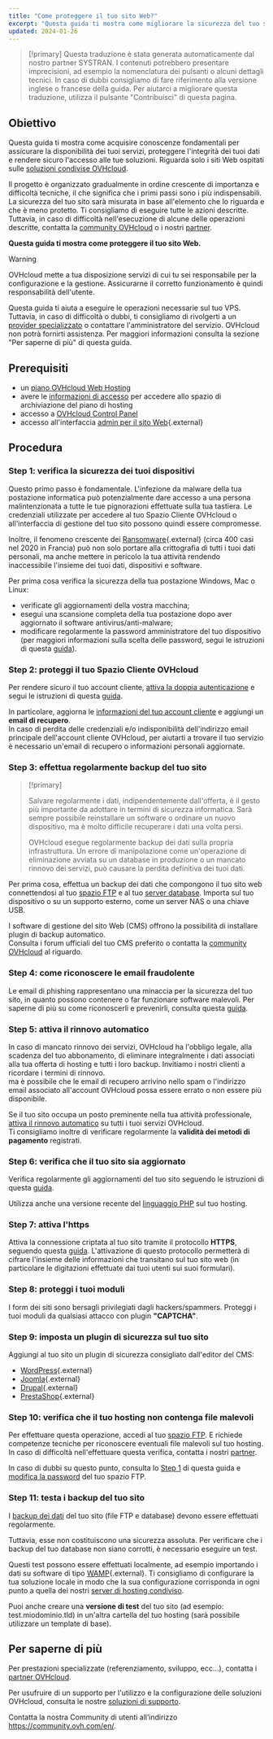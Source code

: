 ```yaml
---
title: "Come proteggere il tuo sito Web?"
excerpt: "Questa guida ti mostra come migliorare la sicurezza del tuo sito Web"
updated: 2024-01-26
---
```


> [!primary]
> Questa traduzione è stata generata automaticamente dal nostro partner SYSTRAN. I contenuti potrebbero presentare imprecisioni, ad esempio la nomenclatura dei pulsanti o alcuni dettagli tecnici. In caso di dubbi consigliamo di fare riferimento alla versione inglese o francese della guida. Per aiutarci a migliorare questa traduzione, utilizza il pulsante "Contribuisci" di questa pagina.
>

## Obiettivo

Questa guida ti mostra come acquisire conoscenze fondamentali per assicurare la disponibilità dei tuoi servizi, proteggere l'integrità dei tuoi dati e rendere sicuro l'accesso alle tue soluzioni. Riguarda solo i siti Web ospitati sulle [soluzioni condivise OVHcloud](https://www.ovhcloud.com/it/web-hosting/).

Il progetto è organizzato gradualmente in ordine crescente di importanza e difficoltà tecniche, il che significa che i primi passi sono i più indispensabili. La sicurezza del tuo sito sarà misurata in base all'elemento che lo riguarda e che è meno protetto. Ti consigliamo di eseguire tutte le azioni descritte. Tuttavia, in caso di difficoltà nell'esecuzione di alcune delle operazioni descritte, contatta la [community OVHcloud](https://community.ovh.com/en/) o i nostri [partner](https://partner.ovhcloud.com/it/directory/).

**Questa guida ti mostra come proteggere il tuo sito Web.**

> [!warning]
>
> OVHcloud mette a tua disposizione servizi di cui tu sei responsabile per la configurazione e la gestione. Assicurarne il corretto funzionamento è quindi responsabilità dell'utente.
>
> Questa guida ti aiuta a eseguire le operazioni necessarie sul tuo VPS. Tuttavia, in caso di difficoltà o dubbi, ti consigliamo di rivolgerti a un [provider specializzato](https://partner.ovhcloud.com/it/directory/) o contattare l'amministratore del servizio. OVHcloud non potrà fornirti assistenza. Per maggiori informazioni consulta la sezione "Per saperne di più" di questa guida.
>

## Prerequisiti

- un [piano OVHcloud Web Hosting](https://www.ovhcloud.com/it/web-hosting/)
- avere le [informazioni di accesso](/pages/web_cloud/web_hosting/ftp_connection#step-1-recupera-i-dati-necessari-a-effettuare-laccesso) per accedere allo spazio di archiviazione del piano di hosting
- accesso a [OVHcloud Control Panel](https://www.ovh.com/auth/?action=gotomanager&from=https://www.ovh.it/&ovhSubsidiary=it)
- accesso all'interfaccia [admin per il sito Web](https://codex.wordpress.org/it:Primi_passi_con_WordPress){.external}

## Procedura

### Step 1: verifica la sicurezza dei tuoi dispositivi <a name="local"></a>

Questo primo passo è fondamentale. L'infezione da malware della tua postazione informatica può potenzialmente dare accesso a una persona malintenzionata a tutte le tue pignorazioni effettuate sulla tua tastiera. Le credenziali utilizzate per accedere al tuo Spazio Cliente OVHcloud o all'interfaccia di gestione del tuo sito possono quindi essere compromesse.

Inoltre, il fenomeno crescente dei [Ransomware](https://www.commissariatodips.it/notizie/articolo/campagna-no-more-ransom/index.html){.external} (circa 400 casi nel 2020 in Francia) può non solo portare alla crittografia di tutti i tuoi dati personali, ma anche mettere in pericolo la tua attività rendendo inaccessibile l'insieme dei tuoi dati, dispositivi e software. 

Per prima cosa verifica la sicurezza della tua postazione Windows, Mac o Linux:

- verificate gli aggiornamenti della vostra macchina;
- esegui una scansione completa della tua postazione dopo aver aggiornato il software antivirus/anti-malware;
- modificare regolarmente la password amministratore del tuo dispositivo (per maggiori informazioni sulla scelta delle password, segui le istruzioni di questa [guida](/pages/account_and_service_management/account_information/all_about_username#creare-una-password-solida-e-unica)).

### Step 2: proteggi il tuo Spazio Cliente OVHcloud

Per rendere sicuro il tuo account cliente, [attiva la doppia autenticazione](/pages/account_and_service_management/account_information/secure-ovhcloud-account-with-2fa) e segui le istruzioni di questa [guida](/pages/account_and_service_management/account_information/all_about_username).

In particolare, aggiorna le [informazioni del tuo account cliente](/pages/account_and_service_management/account_information/all_about_username#modifica-le-tue-informazioni-personali) e aggiungi un **email di recupero**.<br>
In caso di perdita delle credenziali e/o indisponibilità dell'indirizzo email principale dell'account cliente OVHcloud, per aiutarti a trovare il tuo servizio è necessario un'email di recupero o informazioni personali aggiornate.

### Step 3: effettua regolarmente backup del tuo sito <a name="backup"></a>

> [!primary]
>
> Salvare regolarmente i dati, indipendentemente dall'offerta, è il gesto più importante da adottare in termini di sicurezza informatica. Sarà sempre possibile reinstallare un software o ordinare un nuovo dispositivo, ma è molto difficile recuperare i dati una volta persi.
>
> OVHcloud esegue regolarmente backup dei dati sulla propria infrastruttura. Un errore di manipolazione come un'operazione di eliminazione avviata su un database in produzione o un mancato rinnovo dei servizi, può causare la perdita definitiva dei tuoi dati.
>

Per prima cosa, effettua un backup dei dati che compongono il tuo sito web connettendosi al tuo [spazio FTP](/pages/web_cloud/web_hosting/ftp_connection) e al tuo [server database](/pages/web_cloud/web_hosting/sql_database_export). Importa sul tuo dispositivo o su un supporto esterno, come un server NAS o una chiave USB.

I software di gestione del sito Web (CMS) offrono la possibilità di installare plugin di backup automatico.<br>
Consulta i forum ufficiali del tuo CMS preferito o contatta la [community OVHcloud](https://community.ovh.com/en/) al riguardo.

### Step 4: come riconoscere le email fraudolente

Le email di phishing rappresentano una minaccia per la sicurezza del tuo sito, in quanto possono contenere o far funzionare software malevoli. Per saperne di più su come riconoscerli e prevenirli, consulta questa [guida](/pages/account_and_service_management/account_information/phishing_care).

### Step 5: attiva il rinnovo automatico

In caso di mancato rinnovo dei servizi, OVHcloud ha l'obbligo legale, alla scadenza del tuo abbonamento, di eliminare integralmente i dati associati alla tua offerta di hosting e tutti i loro backup. Invitiamo i nostri clienti a ricordare i termini di rinnovo.<br>
ma è possibile che le email di recupero arrivino nello spam o l'indirizzo email associato all'account OVHcloud possa essere errato o non essere più disponibile.

Se il tuo sito occupa un posto preminente nella tua attività professionale, [attiva il rinnovo automatico](/pages/account_and_service_management/managing_billing_payments_and_services/how_to_use_automatic_renewal#accedere-alle-impostazioni-dei-servizi) su tutti i tuoi servizi OVHcloud.<br>
Ti consigliamo inoltre di verificare regolarmente la **validità dei metodi di pagamento** registrati.

### Step 6: verifica che il tuo sito sia aggiornato

Verifica regolarmente gli aggiornamenti del tuo sito seguendo le istruzioni di questa [guida](/pages/web_cloud/web_hosting/diagnostic_403_forbidden#22-aggiorna-il-sito-internet).

Utilizza anche una versione recente del [linguaggio PHP](/pages/web_cloud/web_hosting/configure_your_web_hosting) sul tuo hosting.

### Step 7: attiva l'https

Attiva la connessione criptata al tuo sito tramite il protocollo **HTTPS**, seguendo questa [guida](/pages/web_cloud/web_hosting/ssl-activate-https-website). L'attivazione di questo protocollo permetterà di cifrare l'insieme delle informazioni che transitano sul tuo sito web (in particolare le digitazioni effettuate dai tuoi utenti sui suoi formulari).

### Step 8: proteggi i tuoi moduli

I form dei siti sono bersagli privilegiati dagli hackers/spammers. Proteggi i tuoi moduli da qualsiasi attacco con plugin **"CAPTCHA"**.

### Step 9: imposta un plugin di sicurezza sul tuo sito

Aggiungi al tuo sito un plugin di sicurezza consigliato dall'editor del CMS:

- [WordPress](https://it.wordpress.org){.external}
- [Joomla](https://downloads.joomla.org/it/){.external}
- [Drupal](http://www.drupalitalia.org/){.external}
- [PrestaShop](https://www.prestashop.com/it){.external}

### Step 10: verifica che il tuo hosting non contenga file malevoli

Per effettuare questa operazione, accedi al tuo [spazio FTP](/pages/web_cloud/web_hosting/ftp_connection). E richiede competenze tecniche per riconoscere eventuali file malevoli sul tuo hosting. In caso di difficoltà nell'effettuare questa verifica, contatta i nostri [partner](https://partner.ovhcloud.com/it/directory/).

In caso di dubbi su questo punto, consulta lo [Step 1](#local) di questa guida e [modifica la password](/pages/web_cloud/web_hosting/ftp_change_password) del tuo spazio FTP.

### Step 11: testa i backup del tuo sito

I [backup dei dati](#backup) del tuo sito (file FTP e database) devono essere effettuati regolarmente.

Tuttavia, esse non costituiscono una sicurezza assoluta. Per verificare che i backup del tuo database non siano corrotti, è necessario eseguire un test.

Questi test possono essere effettuati localmente, ad esempio importando i dati su software di tipo [WAMP](https://www.wampserver.com/){.external}. Ti consigliamo di configurare la tua soluzione locale in modo che la sua configurazione corrisponda in ogni punto a quella dei nostri [server di hosting condiviso](https://webhosting-infos.hosting.ovh.net/).

Puoi anche creare una **versione di test** del tuo sito (ad esempio: test.miodominio.tld) in un'altra cartella del tuo hosting (sarà possibile utilizzare un template di base).

## Per saperne di più <a name="go-further"></a>

Per prestazioni specializzate (referenziamento, sviluppo, ecc...), contatta i [partner OVHcloud](https://partner.ovhcloud.com/it/directory/).

Per usufruire di un supporto per l'utilizzo e la configurazione delle soluzioni OVHcloud, consulta le nostre [soluzioni di supporto](https://www.ovhcloud.com/it/support-levels/).

Contatta la nostra Community di utenti all’indirizzo <https://community.ovh.com/en/>.